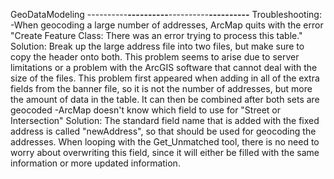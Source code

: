 GeoDataModeling
----------__________----------__________----------__________----------__________
Troubleshooting:
    -When geocoding a large number of addresses, ArcMap quits with the error 
    "Create Feature Class: There was an error trying to process this table."
        Solution: Break up the large address file into two files, but make sure
                  to copy the header onto both. This problem seems to arise due
                  to server limitations or a problem with the ArcGIS software
                  that cannot deal with the size of the files. This problem
                  first appeared when adding in all of the extra fields from the
                  banner file, so it is not the number of addresses, but more
                  the amount of data in the table. It can then be combined after
                  both sets are geocoded
    -ArcMap doesn't know which field to use for "Street or Intersection"
        Solution: The standard field name that is added with the fixed address
                  is called "newAddress", so that should be used for geocoding
                  the addresses. When looping with the Get_Unmatched tool, there
                  is no need to worry about overwriting this field, since it will
                  either be filled with the same information or more updated 
                  information.
